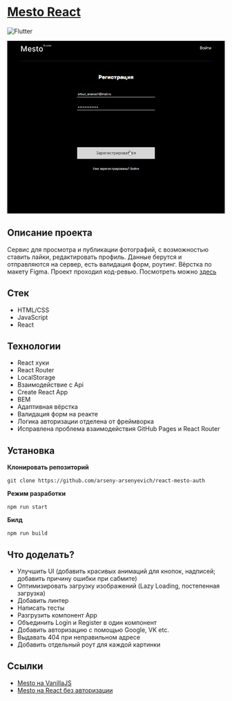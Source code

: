 # [Mesto React](https://arseny-arsenyevich.github.io/react-mesto-auth/)

![Flutter](https://img.shields.io/badge/status-release-<COLOR>)

![интро](./src/images/mesto.gif)

## **Описание проекта**
Сервис для просмотра и публикации фотографий, с возможностью ставить лайки, редактировать профиль. Данные берутся и отправляются на сервер, есть валидация форм, роутинг. Вёрстка по макету Figma. Проект проходил код-ревью.
Посмотреть можно [здесь](https://arseny-arsenyevich.github.io/react-mesto-auth/)

## **Стек**
+ HTML/CSS
+ JavaScript
+ React

## **Технологии**
+ React хуки
+ React Router
+ LocalStorage
+ Взаимодействие с Api
+ Create React App
+ BEM
+ Адаптивная вёрстка
+ Валидация форм на реакте
+ Логика авторизации отделена от фреймворка
+ Исправлена проблема взаимодействия GitHub Pages и React Router

## **Установка**
__Клонировать репозиторий__
```
git clone https://github.com/arseny-arsenyevich/react-mesto-auth
```

__Режим разработки__
```
npm run start
```

__Билд__
```
npm run build
```

## **Что доделать?**
+ Улучшить UI (добавить красивых анимаций для кнопок, надписей; добавить причину ошибки при сабмите)
+ Оптимизировать загрузку изображений (Lazy Loading, постепенная загрузка)
+ Добавить линтер
+ Написать тесты
+ Разгрузить компонент App
+ Объединить Login и Register в один компонент
+ Добавить авторизацию с помощью Google, VK etc.
+ Выдавать 404 при неправильном адресе
+ Добавить отдельный роут для каждой картинки

## **Ссылки**
+ [Mesto на VanillaJS](https://github.com/arseny-arsenyevich/mesto)
+ [Mesto на React без авторизации](https://github.com/arseny-arsenyevich/mesto-react)